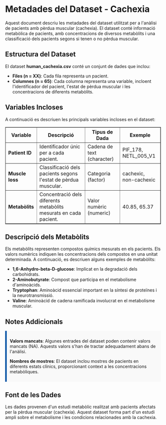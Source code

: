 # Metadades del Dataset - Cachexia

Aquest document descriu les metadades del dataset utilitzat per a l'anàlisi de pacients amb pèrdua muscular (cachexia). El dataset conté informació metabòlica de pacients, amb concentracions de diversos metabòlits i una classificació dels pacients segons si tenen o no pèrdua muscular.

<h2>Estructura del Dataset</h2>

El dataset <strong>human_cachexia.csv</strong> conté un conjunt de dades que inclou:

<ul>
    <li><strong>Files (n = XX)</strong>: Cada fila representa un pacient.</li>
    <li><strong>Columnes (n = 65)</strong>: Cada columna representa una variable, incloent l'identificador del pacient, l'estat de pèrdua muscular i les concentracions de diferents metabòlits.</li>
</ul>

<h2>Variables Incloses</h2>

A continuació es descriuen les principals variables incloses en el dataset:

<table border="1" cellpadding="5" cellspacing="0">
    <tr>
        <th>Variable</th>
        <th>Descripció</th>
        <th>Tipus de Dada</th>
        <th>Exemple</th>
    </tr>
    <tr>
        <td><strong>Patient ID</strong></td>
        <td>Identificador únic per a cada pacient.</td>
        <td>Cadena de text (character)</td>
        <td>PIF_178, NETL_005_V1</td>
    </tr>
    <tr>
        <td><strong>Muscle loss</strong></td>
        <td>Classificació dels pacients segons l'estat de pèrdua muscular.</td>
        <td>Categoria (factor)</td>
        <td>cachexic, non-cachexic</td>
    </tr>
    <tr>
        <td><strong>Metabòlits</strong></td>
        <td>Concentració dels diferents metabòlits mesurats en cada pacient.</td>
        <td>Valor numèric (numeric)</td>
        <td>40.85, 65.37</td>
    </tr>
</table>

<h2>Descripció dels Metabòlits</h2>

Els metabòlits representen compostos químics mesurats en els pacients. Els valors numèrics indiquen les concentracions dels compostos en una unitat determinada. A continuació, es descriuen alguns exemples de metabòlits:

<ul>
    <li><strong>1,6-Anhydro-beta-D-glucose</strong>: Implicat en la degradació dels carbohidrats.</li>
    <li><strong>2-Aminobutyrate</strong>: Compost que participa en el metabolisme d'aminoàcids.</li>
    <li><strong>Tryptophan</strong>: Aminoàcid essencial important en la síntesi de proteïnes i la neurotransmissió.</li>
    <li><strong>Valine</strong>: Aminoàcid de cadena ramificada involucrat en el metabolisme muscular.</li>
</ul>

<h2>Notes Addicionals</h2>

<div style="background-color: #f9f9f9; padding: 10px; border-left: 5px solid #0055a5;">
    <p><strong>Valors mancats</strong>: Algunes entrades del dataset poden contenir valors mancats (NA). Aquests valors s'han de tractar adequadament abans de l'anàlisi.</p>
    <p><strong>Nombres de mostres</strong>: El dataset inclou mostres de pacients en diferents estats clínics, proporcionant context a les concentracions metabòliques.</p>
</div>

<h2>Font de les Dades</h2>

Les dades provenen d'un estudi metabòlic realitzat amb pacients afectats per la pèrdua muscular (cachexia). Aquest dataset forma part d'un estudi ampli sobre el metabolisme i les condicions relacionades amb la cachexia.

